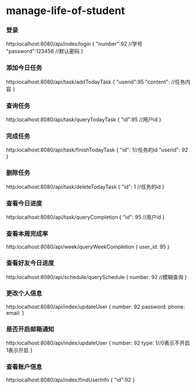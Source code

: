 # manage-life-of-student

### 登录
http:localhost:8080/api/index/login
    {
        "number":92 //学号
        "password":123456 //默认密码
    }
### 添加今日任务
http:localhost:8080/api/task/addTodayTask
    {
        "userid":95
        "content": //任务内容
    }
### 查询任务
http:localhost:8080/api/task/queryTodayTask
    {
        "id":95  //用户id
    }
### 完成任务
http:localhost:8080/api/task/finishTodayTask
    {
        "id": 1//任务的id
        "userid": 92 
    }
### 删除任务
http:localhost:8080/api/task/deleteTodayTask
    {
        "id": 1 //任务的id
    }
### 查看今日进度
http:localhost:8080/api/task/queryCompletion
    {
        "id": 95 //用户id
    }
### 查看本周完成率
http:localhost:8080/api/week/queryWeekCompletion
    {
        user_id: 95
    }
### 查看好友今日进度
http:localhost:8080/api/schedule/querySchedule
    {
        number: 92  //模糊查询
    }
### 更改个人信息
http:localhost:8080/api/index/updateUser
    {
        number: 92
        password:
        phone:
        email:
    }
### 是否开启邮箱通知
http:localhost:8080/api/index/updateUser
    {
        number: 92
        type: 1//0表示不开启1表示开启
    }
### 查看账户信息
http:localhost:8080/api/index/findUserInfo
    {
        "id":92
    }